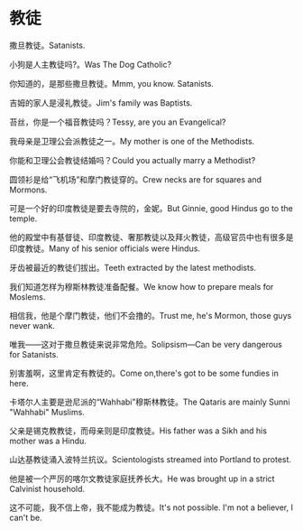 # 教徒

<p><span class="chinese">撒旦教徒。</span><span class="english">Satanists.</span></p>

<p><span class="chinese">小狗是人主教徒吗?。</span><span class="english">Was The Dog Catholic?</span></p>

<p><span class="chinese">你知道的，是那些撒旦教徒。</span><span class="english">Mmm, you know. Satanists.</span></p>

<p><span class="chinese">吉姆的家人是浸礼教徒。</span><span class="english">Jim's family was Baptists.</span></p>

<p><span class="chinese">苔丝，你是一个福音教徒吗？</span><span class="english">Tessy, are you an Evangelical?</span></p>

<p><span class="chinese">我母亲是卫理公会派教徒之一。</span><span class="english">My mother is one of the Methodists.</span></p>

<p><span class="chinese">你能和卫理公会教徒结婚吗？</span><span class="english">Could you actually marry a Methodist?</span></p>

<p><span class="chinese">圆领衫是给“飞机场”和摩门教徒穿的。</span><span class="english">Crew necks are for squares and Mormons.</span></p>

<p><span class="chinese">可是一个好的印度教徒是要去寺院的，金妮。</span><span class="english">But Ginnie, good Hindus go to the temple.</span></p>

<p><span class="chinese">他的殿堂中有基督徒、印度教徒、奢那教徒以及拜火教徒，高级官员中也有很多是印度教徒。</span><span class="english">Many of his senior officials were Hindus.</span></p>

<p><span class="chinese">牙齿被最近的教徒们拔出。</span><span class="english">Teeth extracted by the latest methodists.</span></p>

<p><span class="chinese">我们知道怎样为穆斯林教徒准备配餐。</span><span class="english">We know how to prepare meals for Moslems.</span></p>

<p><span class="chinese">相信我，他是个摩门教徒，他们不会撸的。</span><span class="english">Trust me, he's Mormon, those guys never wank.</span></p>

<p><span class="chinese">唯我——这对于撒旦教徒来说非常危险。</span><span class="english">Solipsism—Can be very dangerous for Satanists.</span></p>

<p><span class="chinese">别害羞啊，这里肯定有教徒的。</span><span class="english">Come on,there's got to be some fundies in here.</span></p>

<p><span class="chinese">卡塔尔人主要是逊尼派的“Wahhabi”穆斯林教徒。</span><span class="english">The Qataris are mainly Sunni "Wahhabi" Muslims.</span></p>

<p><span class="chinese">父亲是锡克教教徒，而母亲则是印度教徒。</span><span class="english">His father was a Sikh and his mother was a Hindu.</span></p>

<p><span class="chinese">山达基教徒涌入波特兰抗议。</span><span class="english">Scientologists streamed into Portland to protest.</span></p>

<p><span class="chinese">他是被一个严厉的喀尔文教徒家庭抚养长大。</span><span class="english">He was brought up in a strict Calvinist household.</span></p>

<p><span class="chinese">这不可能，我不信上帝，我不能成为教徒。</span><span class="english">It's not possible. I'm not a believer, I can't be.</span></p>

